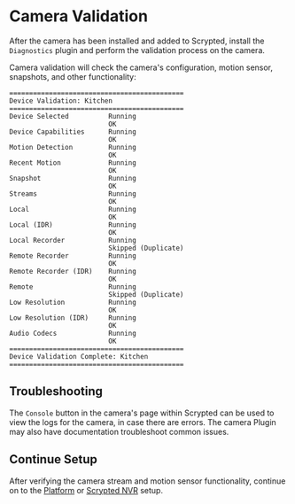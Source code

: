 <script setup lang="ts"> 
import { onMounted } from 'vue';
import ImagePopup from './src/ImagePopup.vue';
</script>

# Camera Validation

After the camera has been installed and added to Scrypted, install the `Diagnostics` plugin and perform the validation process on the camera.

Camera validation will check the camera's configuration, motion sensor, snapshots, and other functionality:

```
============================================
Device Validation: Kitchen
============================================
Device Selected          Running
                         OK
Device Capabilities      Running
                         OK
Motion Detection         Running
                         OK
Recent Motion            Running
                         OK
Snapshot                 Running
                         OK
Streams                  Running
                         OK
Local                    Running
                         OK
Local (IDR)              Running
                         OK
Local Recorder           Running
                         Skipped (Duplicate)
Remote Recorder          Running
                         OK
Remote Recorder (IDR)    Running
                         OK
Remote                   Running
                         Skipped (Duplicate)
Low Resolution           Running
                         OK
Low Resolution (IDR)     Running
                         OK
Audio Codecs             Running
                         OK
============================================
Device Validation Complete: Kitchen
============================================
```

## Troubleshooting

The `Console` button in the camera's page within Scrypted can be used to view the logs for the camera, in case there are errors. The camera Plugin may also have documentation troubleshoot common issues.

## Continue Setup

After verifying the camera stream and motion sensor functionality, continue on to the [Platform](/platforms.md) or [Scrypted NVR](/scrypted-nvr/) setup.